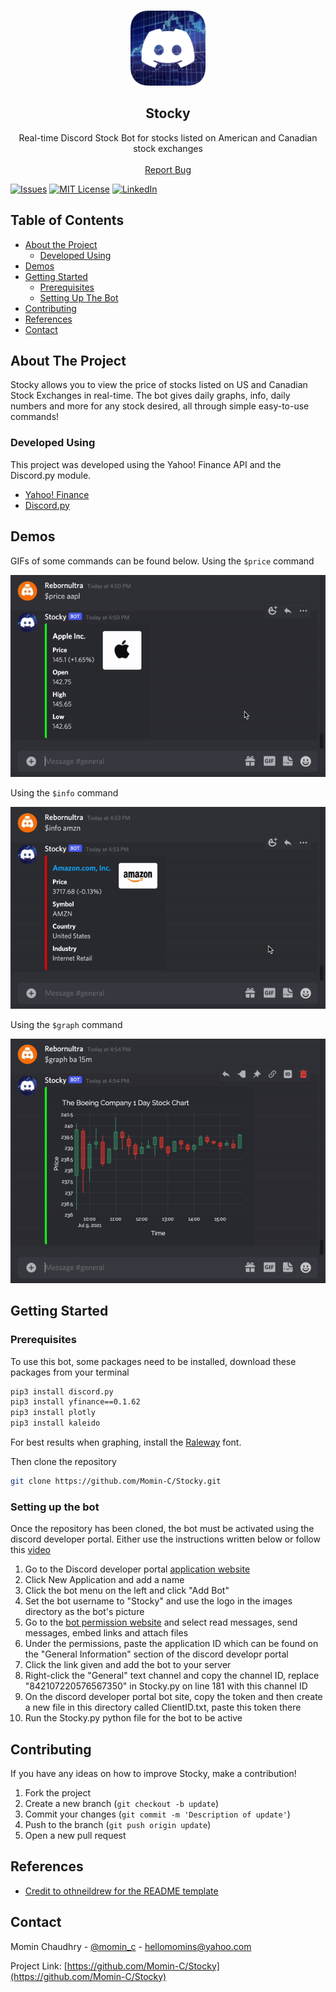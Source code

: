 <br />
  <p align="center">
  <a href="https://github.com/Momin-C/Stocky">
    <img src="images/Logo.png" alt="Logo" width="120" height="120">
  </a>

  <h2 align="center">Stocky</h2>
  <p align="center">
    Real-time Discord Stock Bot for stocks listed on American and Canadian stock exchanges
    <br />
    <br />
    <a href="https://github.com/Momin-C/Stocky/issues">Report Bug</a>
  </p>
</p>

[![Issues][issues-shield]][issues-url]
[![MIT License][license-shield]][license-url]
[![LinkedIn][linkedin-shield]][linkedin-url]

## Table of Contents

* [About the Project](#about-the-project)
    * [Developed Using](#developed-using)
* [Demos](#demos)
* [Getting Started](#getting-started)
    * [Prerequisites](#prerequisites)
    * [Setting Up The Bot](#setting-up-the-bot)
* [Contributing](#contributing)
* [References](#references)
* [Contact](#contact)

## About The Project

Stocky allows you to view the price of stocks listed on US and Canadian Stock Exchanges in real-time. The bot gives daily graphs, info, daily numbers and more for any stock desired, all through simple easy-to-use commands!

### Developed Using
This project was developed using the Yahoo! Finance API and the Discord.py module.
* [Yahoo! Finance](https://pypi.org/project/yfinance/)
* [Discord.py](https://discordpy.readthedocs.io/en/stable/)

## Demos

GIFs of some commands can be found below.
Using the `$price` command

![](images/Price.gif)

Using the `$info` command

![](images/Info.gif)

Using the `$graph` command

![](images/Graph.gif)

## Getting Started

### Prerequisites
To use this bot, some packages need to be installed, download these packages from your terminal
```sh
pip3 install discord.py
pip3 install yfinance==0.1.62
pip3 install plotly
pip3 install kaleido
```
For best results when graphing, install the [Raleway](https://fonts.google.com/specimen/Raleway) font.

Then clone the repository

```sh
git clone https://github.com/Momin-C/Stocky.git
```

### Setting up the bot
Once the repository has been cloned, the bot must be activated using the discord developer portal. Either use the instructions written below or follow this [video](https://youtu.be/Uibz0iQjoC0?t=692) 


1. Go to the Discord developer portal [application website](https://discord.com/developers/applications)
2. Click New Application and add a name
3. Click the bot menu on the left and click "Add Bot"
4. Set the bot username to "Stocky" and use the logo in the images directory as the bot's picture
5. Go to the [bot permission website](https://discordapi.com/permissions.html) and select read messages, send messages, embed links and attach files
6. Under the permissions, paste the application ID which can be found on the "General Information" section of the discord developr portal
7. Click the link given and add the bot to your server
8. Right-click the "General" text channel and copy the channel ID, replace "842107220576567350" in Stocky.py on line 181 with this channel ID
9. On the discord developer portal bot site, copy the token and then create a new file in this directory called ClientID.txt, paste this token there
10. Run the Stocky.py python file for the bot to be active

## Contributing

If you have any ideas on how to improve Stocky, make a contribution!

1. Fork the project
2. Create a new branch (`git checkout -b update`)
3. Commit your changes (`git commit -m 'Description of update'`)
4. Push to the branch (`git push origin update`)
5. Open a new pull request

## References

* [Credit to othneildrew for the README template](https://github.com/othneildrew/Best-README-Template/blob/master/BLANK_README.md)

## Contact

Momin Chaudhry - [@momin_c](https://instagram.com/momin_c) - hellomomins@yahoo.com

Project Link: [https://github.com/Momin-C/Stocky](https://github.com/Momin-C/Stocky)

[issues-shield]: https://img.shields.io/github/issues/Momin-C/Stocky
[issues-url]: https://github.com/Momin-C/Stocky/issues
[license-shield]: https://img.shields.io/github/license/Momin-C/Stockye
[license-url]: https://github.com/Momin-C/Stocky/blob/master/LICENSE
[linkedin-shield]: https://img.shields.io/badge/-LinkedIn-black.svg?style=flat-square&logo=linkedin&colorB=555
[linkedin-url]: https://www.linkedin.com/in/momin-chaudhry/